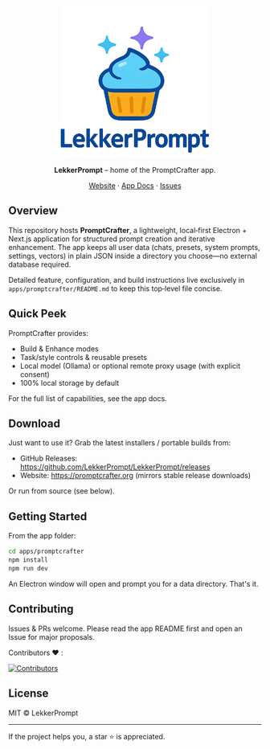 <p align="center">
  <img src="https://raw.githubusercontent.com/LekkerPrompt/LekkerPrompt/refs/heads/master/logo.png" alt="LekkerPrompt Logo" width="300" height="300" />
</p>

<p align="center">
  <strong>LekkerPrompt</strong> – home of the PromptCrafter app.
</p>

<div align="center">
  <a href="https://promptcrafter.org">Website</a> · <a href="apps/promptcrafter/README.md">App Docs</a> · <a href="https://github.com/LekkerPrompt/LekkerPrompt/issues">Issues</a>
</div>

## Overview

This repository hosts **PromptCrafter**, a lightweight, local‑first Electron + Next.js application for structured prompt creation and iterative enhancement. The app keeps all user data (chats, presets, system prompts, settings, vectors) in plain JSON inside a directory you choose—no external database required.

Detailed feature, configuration, and build instructions live exclusively in `apps/promptcrafter/README.md` to keep this top‑level file concise.

## Quick Peek

PromptCrafter provides:
- Build & Enhance modes
- Task/style controls & reusable presets
- Local model (Ollama) or optional remote proxy usage (with explicit consent)
- 100% local storage by default

For the full list of capabilities, see the app docs.

## Download

Just want to use it? Grab the latest installers / portable builds from:
- GitHub Releases: https://github.com/LekkerPrompt/LekkerPrompt/releases
- Website: https://promptcrafter.org (mirrors stable release downloads)

Or run from source (see below).

## Getting Started

From the app folder:
```bash
cd apps/promptcrafter
npm install
npm run dev
```
An Electron window will open and prompt you for a data directory. That's it.

## Contributing

Issues & PRs welcome. Please read the app README first and open an Issue for major proposals.

Contributors :heart: :

<a href="[https://github.com/sammyhamwi/LekkerPrompt/graphs/contributors](https://github.com/LekkerPrompt/LekkerPrompt/graphs/contributors)">
  <img src="https://contrib.rocks/image?repo=LekkerPrompt/LekkerPrompt" alt="Contributors" />
</a>

## License

MIT © LekkerPrompt

---

If the project helps you, a star ⭐ is appreciated.








